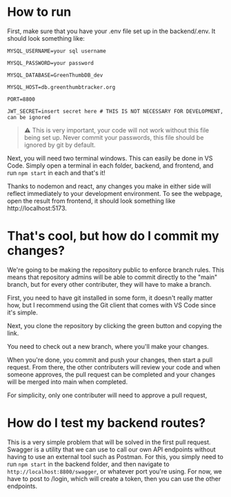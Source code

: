 # How to run

First, make sure that you have your .env file set up in the backend/.env. It should look something like:

```
MYSQL_USERNAME=your sql username

MYSQL_PASSWORD=your password

MYSQL_DATABASE=GreenThumbDB_dev

MYSQL_HOST=db.greenthumbtracker.org

PORT=8800

JWT_SECRET=insert secret here # THIS IS NOT NECESSARY FOR DEVELOPMENT, can be ignored
```
> ⚠️ This is very important, your code will not work without this file being set up. Never commit your passwords, this file should be ignored by git by default.

Next, you will need two terminal windows. This can easily be done in VS Code. Simply open a terminal in each folder, backend, and frontend, and run `npm start` in each and that's it!

Thanks to nodemon and react, any changes you make in either side will reflect immediately to your development environment. To see the webpage, open the result from frontend, it should look something like http://localhost:5173.

# That's cool, but how do I commit my changes?

We're going to be making the repository public to enforce branch rules. This means that repository admins will be able to commit directly to the "main" branch, but for every other contributer, they will have to make a branch.

First, you need to have git installed in some form, it doesn't really matter how, but I recommend using the Git client that comes with VS Code since it's simple.

Next, you clone the repository by clicking the green button and copying the link.

You need to check out a new branch, where you'll make your changes.

When you're done, you commit and push your changes, then start a pull request. From there, the other contributers will review your code and when someone approves, the pull request can be completed and your changes will be merged into main when completed.

For simplicity, only one contributer will need to approve a pull request, 

# How do I test my backend routes?

This is a very simple problem that will be solved in the first pull request. Swagger is a utility that we can use to call our own API endpoints without having to use an external tool such as Postman. For this, you simply need to run `npm start` in the backend folder, and then navigate to `http://localhost:8800/swagger`, or whatever port you're using. For now, we have to post to /login, which will create a token, then you can use the other endpoints. 
